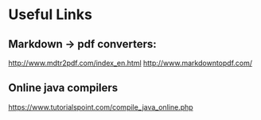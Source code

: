 # Useful Links

## Markdown -> pdf converters:
http://www.mdtr2pdf.com/index_en.html
http://www.markdowntopdf.com/

## Online java compilers
https://www.tutorialspoint.com/compile_java_online.php
